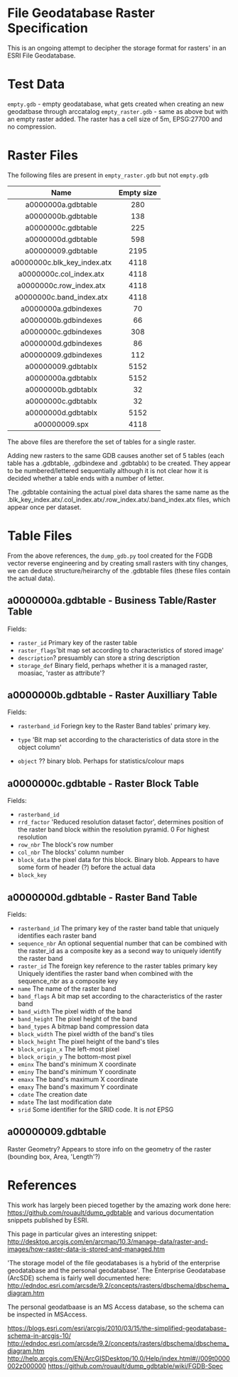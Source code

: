 File Geodatabase Raster Specification
=====================================
This is an ongoing attempt to decipher the storage format for rasters' in an ESRI File Geodatabase.

Test Data
==========

``empty.gdb`` - empty geodatabase, what gets created when creating an new geodatbase through arccatalog
``empty_raster.gdb`` - same as above but with an empty raster added. The raster has a cell size of 5m, EPSG:27700 and no compression.

Raster Files
============
The following files are present in ``empty_raster.gdb`` but not ``empty.gdb``

|Name|Empty size|
|:---:|:-------:|
|a0000000a.gdbtable| 280  |
|a0000000b.gdbtable |138  |
|a0000000c.gdbtable |225  |
|a0000000d.gdbtable |598 |
|a00000009.gdbtable |2195 |
|a0000000c.blk_key_index.atx |4118 |
|a0000000c.col_index.atx |4118 |
|a0000000c.row_index.atx |4118 |
|a0000000c.band_index.atx |4118 |
|a0000000a.gdbindexes| 70  |
|a0000000b.gdbindexes| 66 |
|a0000000c.gdbindexes| 308 |
|a0000000d.gdbindexes| 86   |
|a00000009.gdbindexes| 112 |
|a00000009.gdbtablx |5152 |
|a0000000a.gdbtablx |5152 |
|a0000000b.gdbtablx |32 |
|a0000000c.gdbtablx |32  |
|a0000000d.gdbtablx |5152 |
|a00000009.spx| 4118 |

The above files are therefore the set of tables for a single raster.

Adding new rasters to the same GDB causes another set of 5 tables (each table has a .gdbtable, .gdbindexe and .gdbtablx) to be created.
They appear to be numbered/lettered sequentially although it is not clear how it is decided whether a table ends with a number of letter.

The .gdbtable containing the actual pixel data shares the same name as the .blk_key_index.atx/.col_index.atx/.row_index.atx/.band_index.atx files, which
appear once per dataset.

Table Files
===========

From the above references, the `dump_gdb.py` tool created for the FGDB vector reverse engineering and by creating small rasters with tiny changes,
we can deduce structure/heirarchy of the .gdbtable files (these files contain the actual data).

a0000000a.gdbtable - Business Table/Raster Table
-------------------
Fields:

- `raster_id` Primary key of the raster table 
- `raster_flags`'bit map set according to characteristics of stored image'
- `description`? presuambly can store a string description
- `storage_def` Binary field, perhaps whether it is a managed raster, moasiac, 'raster as attribute'?

a0000000b.gdbtable - Raster Auxilliary Table
-------------------


Fields:

- `rasterband_id` 
    Foriegn key to the Raster Band tables' primary key.
    
- `type`
    'Bit map set according to the characteristics of data store in the object column'
    
- `object`
    ?? binary blob. Perhaps for statistics/colour maps


a0000000c.gdbtable - Raster Block Table
-------------------

Fields:

- `rasterband_id`
- `rrd_factor`
    'Reduced resolution dataset factor', determines position of the raster band block within the resolution pyramid. 0 For highest resolution
- `row_nbr`
    The block's row number
- `col_nbr`
    The blocks' column number
- `block_data`
    the pixel data for this block. Binary blob. Appears to have some form of header (?) before the actual data
- `block_key`

a0000000d.gdbtable - Raster Band Table
-------------------


Fields:

- `rasterband_id`
    The primary key of the raster band table that uniquely identifies each raster band
- `sequence_nbr`
    An optional sequential number that can be combined with the raster_id as a composite key as a second way to uniquely identify the raster band
- `raster_id`
    The foreign key reference to the raster tables primary key Uniquely identifies the raster band when combined with the sequence_nbr as a composite key
- `name`
    The name of the raster band
- `band_flags`
    A bit map set according to the characteristics of the raster band
- `band_width`
    The pixel width of the band
- `band_height`
    The pixel height of the band
- `band_types`
    A bitmap band compression data
- `block_width`
    The pixel width of the band's tiles
- `block_height`
    The pixel height of the band's tiles
- `block_origin_x`
    The left-most pixel
- `block_origin_y`
    The bottom-most pixel
- `eminx`
    The band's minimum X coordinate
- `eminy` 
    The band's minimum Y coordinate
- `emaxx`
    The band's maximum X coordinate
- `emaxy`
    The band's maximum Y coordinate
- `cdate`
    The creation date
- `mdate`
    The last modification date
- `srid`
    Some identifier for the SRID code. It is *not* EPSG


a00000009.gdbtable
-------------------
Raster Geometry?
Appears to store info on the geometry of the raster (bounding box, Area, 'Length'?)


References
===========
This work has largely been pieced together by the amazing work done here: https://github.com/rouault/dump_gdbtable
and various documentation snippets published by ESRI.

This page in particular gives an interesting snippet:
http://desktop.arcgis.com/en/arcmap/10.3/manage-data/raster-and-images/how-raster-data-is-stored-and-managed.htm

'The storage model of the file geodatabases is a hybrid of the enterprise geodatabase and the personal geodatabase'.
The Enterprise Geodatabase (ArcSDE) schema is fairly well documented here:
http://edndoc.esri.com/arcsde/9.2/concepts/rasters/dbschema/dbschema_diagram.htm

The personal geodatbaase is an MS Access database, so the schema can be inspected in MSAccess.

https://blogs.esri.com/esri/arcgis/2010/03/15/the-simplified-geodatabase-schema-in-arcgis-10/
http://edndoc.esri.com/arcsde/9.2/concepts/rasters/dbschema/dbschema_diagram.htm
http://help.arcgis.com/EN/ArcGISDesktop/10.0/Help/index.html#//009t0000002z000000
https://github.com/rouault/dump_gdbtable/wiki/FGDB-Spec
